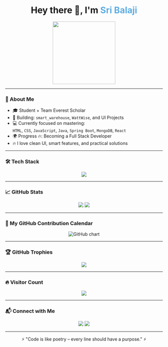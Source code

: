 <h1 align="center">
  Hey there 👋, I'm <span style="color:#5DADE2">Sri Balaji</span>  
</h1>

<p align="center">
  <img src="https://media.giphy.com/media/26ufnwz3wDUli7GU0/giphy.gif" width="200"/>
</p>

---

### 🚀 About Me

- 🎓 Student + Team Everest Scholar  
- 🔨 Building: `smart_warehouse`, `WattWise`, and UI Projects  
- 💻 Currently focused on mastering:  
  `HTML`, `CSS`, `JavaScript`, `Java`, `Spring Boot`, `MongoDB`, `React`  
- 🌍 Progress 🔥: Becoming a Full Stack Developer  
- 🔥 I love clean UI, smart features, and practical solutions  

---

### 🛠️ Tech Stack

<p align="center">
  <img src="https://skillicons.dev/icons?i=java,spring,mysql,mongodb,html,css,js,react,git,github,vscode" />
</p>

---

### 📈 GitHub Stats

<p align="center">
  <img src="https://github-readme-stats.vercel.app/api?username=Sribalaji007&show_icons=true&theme=tokyonight" />
  <img src="https://github-readme-streak-stats.herokuapp.com?user=Sribalaji007&theme=tokyonight&date_format=M%20j%5B%2C%20Y%5D" />
</p>

---

### 📅 My GitHub Contribution Calendar

<p align="center">
  <img src="https://ghchart.rshah.org/sribalaji" alt="GitHub chart" />
</p>

---

### 🏆 GitHub Trophies

<p align="center">
  <img src="https://github-profile-trophy.vercel.app/?username=Sribalaji007&theme=onedark" />
</p>

---

### 🔥 Visitor Count

<p align="center">
  <img src="https://komarev.com/ghpvc/?username=Sribalaji007&label=👀%20Profile%20Views&color=blueviolet&style=flat" />
</p>

---

### 📬 Connect with Me

<p align="center">
  <a href="mailto:sribalajihema2003@gmail.com"><img src="https://img.shields.io/badge/Gmail-D14836?style=for-the-badge&logo=gmail&logoColor=white"></a>
  <a href="https://www.linkedin.com/in/sribalajiv-0598aa27a/"><img src="https://img.shields.io/badge/LinkedIn-blue?style=for-the-badge&logo=linkedin&logoColor=white"></a>
</p>

---

<p align="center">
  ⚡ "Code is like poetry – every line should have a purpose." ⚡
</p>
